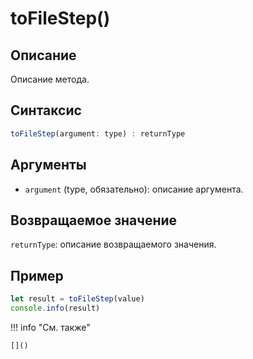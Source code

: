 # toFileStep()

## Описание
Описание метода.

## Синтаксис
```javascript
toFileStep(argument: type) : returnType
```

## Аргументы
- `argument` (type, обязательно): описание аргумента.

## Возвращаемое значение
`returnType`: описание возвращаемого значения.

## Пример
```javascript linenums="1"
let result = toFileStep(value)
console.info(result)
```

!!! info "См. также"

    []()


